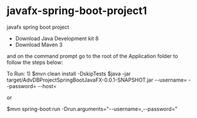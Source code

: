 # javafx-spring-boot-project1
javafx spring boot project

- Download Java Development kit 8
- Download Maven 3

and on the command prompt go to the root of the Application folder to follow the steps below:

To Run:
1)
$mvn clean install -DskipTests
$java -jar target/AdvDBProjectSpringBootJavaFX-0.0.1-SNAPSHOT.jar --username=<username> --password=<pswd> --host=<host>

or

$mvn spring-boot:run -Drun.arguments="--username=<username>,--password=<password>"

